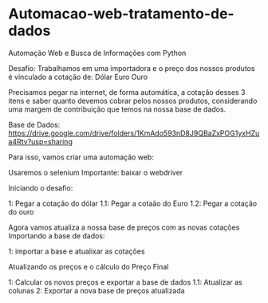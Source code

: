 # Automacao-web-tratamento-de-dados
Automação Web e Busca de Informações com Python

Desafio:
Trabalhamos em uma importadora e o preço dos nossos produtos é vinculado a cotação de:
Dólar
Euro
Ouro

Precisamos pegar na internet, de forma automática, a cotação desses 3 itens e saber quanto devemos cobrar pelos nossos produtos, considerando uma margem de contribuição que temos na nossa base de dados.

Base de Dados: https://drive.google.com/drive/folders/1KmAdo593nD8J9QBaZxPOG1yxHZua4Rtv?usp=sharing

Para isso, vamos criar uma automação web:

Usaremos o selenium
Importante: baixar o webdriver

Iniciando o desafio:

1: Pegar a cotação do dólar
1.1: Pegar a cotaão do Euro
1.2: Pegar a cotação do ouro


Agora vamos atualiza a nossa base de preços com as novas cotações
Importando a base de dados:

1: importar a base e atualixar as cotações



Atualizando os preços e o cálculo do Preço Final

1: Calcular os novos preços e exportar a base de dados
1.1: Atualizar as colunas
2: Exportar a nova base de preços atualizada


